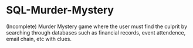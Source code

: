 # SQL-Murder-Mystery
(Incomplete) Murder Mystery game where the user must find the culprit by searching through databases such as financial records, event attendence, email chain, etc with clues.

